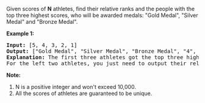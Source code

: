 <div><p>
Given scores of <b>N</b> athletes, find their relative ranks and the people with the top three highest scores, who will be awarded medals: "Gold Medal", "Silver Medal" and "Bronze Medal".</p>

<p><b>Example 1:</b><br>
</p><pre><b>Input:</b> [5, 4, 3, 2, 1]
<b>Output:</b> ["Gold Medal", "Silver Medal", "Bronze Medal", "4", "5"]
<b>Explanation:</b> The first three athletes got the top three highest scores, so they got "Gold Medal", "Silver Medal" and "Bronze Medal". <br>For the left two athletes, you just need to output their relative ranks according to their scores.
</pre>
<p></p>

<p><b>Note:</b><br>
</p><ol>
<li>N is a positive integer and won't exceed 10,000.</li>
<li>All the scores of athletes are guaranteed to be unique.</li>
</ol>
<p></p>
</div>